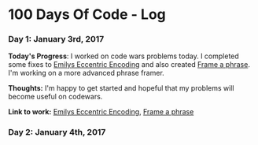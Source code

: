 # 100 Days Of Code - Log

### Day 1: January 3rd, 2017

**Today's Progress**: I worked on code wars problems today. I completed some fixes to [Emilys Eccentric Encoding](https://www.codewars.com/kata/emilys-eccentric-encoding) and also created [Frame a phrase](https://www.codewars.com/kata/rithm-series-frame-a-phrase-simple).  I'm working on a more advanced phrase framer.

**Thoughts:** I'm happy to get started and hopeful that my problems will become useful on codewars.

**Link to work:** [Emilys Eccentric Encoding](https://www.codewars.com/kata/emilys-eccentric-encoding), [Frame a phrase](https://www.codewars.com/kata/rithm-series-frame-a-phrase-simple)

### Day 2: January 4th, 2017